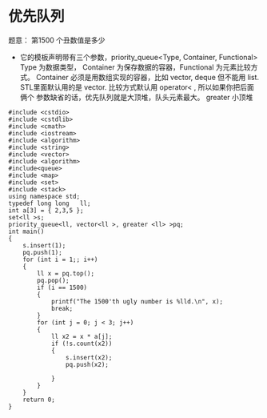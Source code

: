 # 优先队列
  
题意：
第1500 个丑数值是多少
  
- 它的模板声明带有三个参数，priority_queue<Type, Container, Functional>
Type 为数据类型， Container 为保存数据的容器，Functional 为元素比较方式。
Container 必须是用数组实现的容器，比如 vector, deque 但不能用 list.
STL里面默认用的是 vector. 比较方式默认用 operator< , 所以如果你把后面俩个
参数缺省的话，优先队列就是大顶堆，队头元素最大。
greater 小顶堆
  
```
#include <cstdio>
#include <cstdlib>
#include <cmath>
#include <iostream>
#include <algorithm>
#include <string>
#include <vector>
#include <algorithm>
#include<queue>
#include <map>
#include <set>
#include <stack>
using namespace std;
typedef long long   ll;
int a[3] = { 2,3,5 };
set<ll >s;
priority_queue<ll, vector<ll >, greater <ll> >pq;
int main()
{
	s.insert(1);
	pq.push(1);
	for (int i = 1;; i++)
	{
		ll x = pq.top();
		pq.pop();
		if (i == 1500)
		{
			printf("The 1500'th ugly number is %lld.\n", x);
			break;
		}
		for (int j = 0; j < 3; j++)
		{
			ll x2 = x * a[j];
			if (!s.count(x2))
			{
				s.insert(x2);
				pq.push(x2);
  
			}
		}
	}
	return 0;
}
```
  